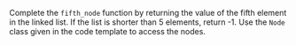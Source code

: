 Complete the `fifth_node` function by returning the value of the fifth element in the linked list.
If the list is shorter than 5 elements, return -1.
Use the `Node` class given in the code template to access the nodes.